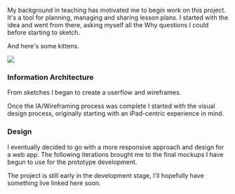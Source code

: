 My background in teaching has motivated me to begin work on this project. It's a tool for planning, managing and sharing lesson plans. I started with the idea and went from there, asking myself all the Why questions I could before starting to sketch.

And here's some kittens.

![](https://cloudup.com/cvwAO5oE1t9+)

### Information Architecture

From sketches I began to create a userflow and wireframes.

Once the IA/Wireframing process was complete I started with the visual design process, originally starting with an iPad-centric experience in mind.

### Design

I eventually decided to go with a more responsive approach and design for a web app. The following iterations brought me to the final mockups I have begun to use for the prototype development.

The project is still early in the development stage, I'll hopefully have something live linked here soon.
